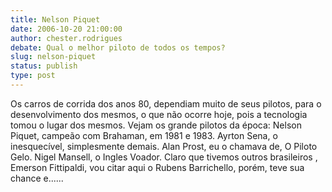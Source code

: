 ```yaml
---
title: Nelson Piquet
date: 2006-10-20 21:00:00
author: chester.rodrigues
debate: Qual o melhor piloto de todos os tempos?
slug: nelson-piquet
status: publish 
type: post
---
```


Os carros de corrida dos anos 80, dependiam muito de seus pilotos, para o desenvolvimento dos mesmos, o que não ocorre hoje, pois a tecnologia tomou o lugar dos mesmos. Vejam os grande pilotos da época: Nelson Piquet, campeão com Brahaman, em 1981 e 1983. Ayrton Sena, o inesquecível, simplesmente demais. Alan Prost, eu o chamava de, O Piloto Gelo. Nigel Mansell, o Ingles Voador. Claro que tivemos outros brasileiros , Emerson Fittipaldi, vou citar aqui o Rubens Barrichello, porém, teve sua chance e......
